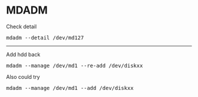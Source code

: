 # MDADM

Check detail
<pre>
mdadm --detail /dev/md127
</pre>

<hr>

Add hdd back

<pre>
mdadm --manage /dev/md1 --re-add /dev/diskxx
</pre>

Also could try

<pre>
mdadm --manage /dev/md1 --add /dev/diskxx
</pre>
